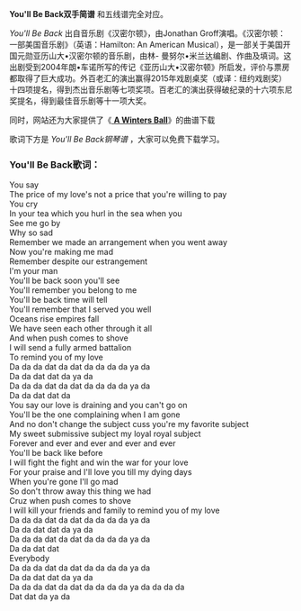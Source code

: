

**You'll Be Back双手简谱** 和五线谱完全对应。

_You'll Be Back_ 出自音乐剧《汉密尔顿》，由Jonathan Groff演唱。《汉密尔顿：一部美国音乐剧》（英语：Hamilton: An
American Musical），是一部关于美国开国元勋亚历山大•汉密尔顿的音乐剧，由林-
曼努尔•米兰达编剧、作曲及填词。这出剧受到2004年朗•车诺所写的传记《亚历山大•汉密尔顿》所启发，评价与票房都取得了巨大成功。外百老汇的演出赢得2015年戏剧桌奖（或译：纽约戏剧奖）十四项提名，得到杰出音乐剧等七项奖项。百老汇的演出获得破纪录的十六项东尼奖提名，得到最佳音乐剧等十一项大奖。

同时，网站还为大家提供了《[ **A Winters Ball**](Music-10697-A-Winters-Ball-汉密尔顿音乐剧插曲.html
"A Winters Ball")》的曲谱下载

歌词下方是 _You'll Be Back钢琴谱_ ，大家可以免费下载学习。

### You'll Be Back歌词：

You say  
The price of my love's not a price that you're willing to pay  
You cry  
In your tea which you hurl in the sea when you  
See me go by  
Why so sad  
Remember we made an arrangement when you went away  
Now you're making me mad  
Remember despite our estrangement  
I'm your man  
You'll be back soon you'll see  
You'll remember you belong to me  
You'll be back time will tell  
You'll remember that I served you well  
Oceans rise empires fall  
We have seen each other through it all  
And when push comes to shove  
I will send a fully armed battalion  
To remind you of my love  
Da da da dat da dat da da da da ya da  
Da da dat dat da ya da  
Da da da dat da dat da da da da ya da  
Da da dat dat da  
You say our love is draining and you can't go on  
You'll be the one complaining when I am gone  
And no don't change the subject cuss you're my favorite subject  
My sweet submissive subject my loyal royal subject  
Forever and ever and ever and ever and ever  
You'll be back like before  
I will fight the fight and win the war for your love  
For your praise and I'll love you till my dying days  
When you're gone I'll go mad  
So don't throw away this thing we had  
Cruz when push comes to shove  
I will kill your friends and family to remind you of my love  
Da da da dat da dat da da da da ya da  
Da da dat dat da ya da  
Da da da dat da dat da da da da ya da  
Da da dat dat  
Everybody  
Da da da dat da dat da da da da ya da  
Da da dat dat da ya da  
Da da da dat da dat da da da da ya da da da da  
Dat dat da ya da

